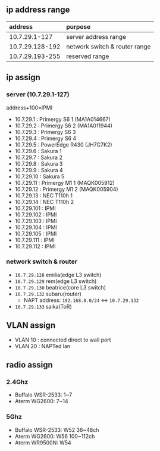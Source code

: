 ## ip address range

| address | purpose |
| :- | :- |
| 10.7.29.1-127 | server address range |
| 10.7.29.128-192 | network switch & router range |
| 10.7.29.193-255 | reserved range |

## ip assign

### server (10.7.29.1-127)

address+100=IPMI

- 10.7.29.1   : Primergy S6 1 (MA1A014667)
- 10.7.29.2   : Primergy S6 2 (MA1A011944)
- 10.7.29.3   : Primergy S6 3
- 10.7.29.4   : Primergy S6 4
- 10.7.29.5   : PowerEdge R430 (JH7G7K2)
- 10.7.29.6   : Sakura 1
- 10.7.29.7   : Sakura 2
- 10.7.29.8   : Sakura 3
- 10.7.29.9   : Sakura 4
- 10.7.29.10  : Sakura 5
- 10.7.29.11  : Primergy M1 1 (MAQK005912)
- 10.7.29.12  : Primergy M1 2 (MAQK005904)
- 10.7.29.13  : NEC T110h 1
- 10.7.29.14  : NEC T110h 2
- 10.7.29.101 : IPMI
- 10.7.29.102 : IPMI
- 10.7.29.103 : IPMI
- 10.7.29.104 : IPMI
- 10.7.29.105 : IPMI
- 10.7.29.111 : IPMI
- 10.7.29.112 : IPMI


### network switch & router

- `10.7.29.128`  emilia(edge L3 switch)
- `10.7.29.129`  rem(edge L3 switch)
- `10.7.29.130`  beatrice(core L3 switch)
- `10.7.29.132`  subaru(router)
  - NAPT address: `192.168.0.0/24` <-> `10.7.29.132`
- `10.7.29.133`  saika(ToR)

## VLAN assign

- VLAN 10 : connected direct to wall port
- VLAN 20 : NAPTed lan

## radio assign

### 2.4Ghz

- Buffalo WSR-2533: 1~7
- Aterm WG2600: 7~14

### 5Ghz

- Buffalo WSR-2533: W52 36~48ch
- Aterm WG2600: W56 100~112ch
- Aterm WR9500N: W54
